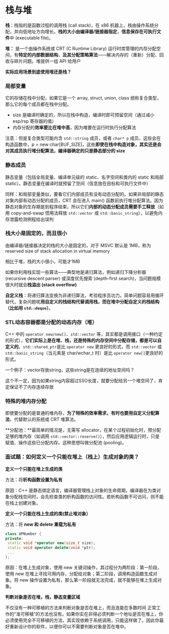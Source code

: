 # 栈与堆

**栈**：栈指的是函数过程的调用栈 \(call stack\)，在 x86 机器上，栈由操作系统分配，并向低地址方向增长。**栈的大小由编译器/链接器指定**，**信息保存在可执行文件**中 \(executable file\)。

**堆：** 是一个由操作系统或 CRT \(C Runtime Library\) 运行时库管理的内存分配空间，有**特定的内部数据结构**，**及其分配策略算法**——解决内存的（重新）分配、回收与碎片问题。堆提供一组 API 给用户

**实际应用场景到底使用堆还是栈？**

### 局部变量

它的存储在栈中分配，如果它是一个 array, struct, union, class 统称复合类型，那么它的每个成员都在栈中分配。

* size 是编译时确定的，所以在栈中构造，编译时即可预留空间（通过减小 esp/rsp 寄存器的值）
* 内存分配的**效率要比在堆中高**，因为堆要在运行时执行分配算法

注意：但是复合类型可能内含 `std::string` 成员，或者 `char* p` 成员，这些会在构造函数中，p = new char\[BUF\_SIZE\]，这些**即使在栈中构造对象，其实还是会对其成员执行堆分配算法，编译器确定的只是静态部分的 size**

### 静态成员

静态变量（包括全局变量、编译单元级的 static、名字空间和类内的 static 和局部 static）。静态变量在编译时就预留了空间（信息放在目标和可执行文件中）

同样：和局部变量类似，要看它们内部成员有没有动态分配的。如果非局部的静态对象内部有动态分配的成员，CRT 会在进入 main\(\) 函数前执行堆分配算法。因为静态对象的生存期是到程序结束，所以它们**内部的动态分配成员需要手工释放**（如用 copy-and-swap 惯用法释放 `std::vector` 或 `std::basic_string`），以避免内存泄露检测例程给出误判

### 栈大小是固定的，而且很小

由编译器/链接器决定的栈的大小是固定的，对于 MSVC 默认是 1MB，称为 reserved size of stack allocation in virtual memory

相比于堆，栈的大小很小，可能才1MB

如果你利用栈实现一些算法——典型地是递归算法，例如递归下降分析器 \(recursive descent parser\) 或深度优先搜索 \(depth-first search\)，当问题规模很大时就会**栈溢出 \(stack overflow\)**

**自定义栈**：将递归算法变换为非递归算法，考验程序员功力。简单问题容易用循环替代，复杂问题呢**用自定义的栈结构代替调用栈，而在堆中分配自定义的栈结构（比如用 `std::deque`）**。

### STL动态容器都是分配的动态内存（堆）

C++ 中的 `operator new/new[]`、`std::vector` 等，其实都是调用接口（一种约定的形式），**它们实际上是在堆、栈，还是特殊的内存空间中分配存储，都是可以自定义的**。`std::shared_ptr`是比 `operator new` 更良好的形式，而 `std::vector` 或 `std::basic_string`（当元素是 char/wchar\_t 时）是比 `operator new[]`更良好的形式。

一个例子：vector存放string，这些string是在连续的地址空间吗？

这个不一定，因为如果string内容超过SSO长度，就要分配给另一个堆空间了，肯定保证不了内存连续存放

### 特殊的堆内存分配

即使要分配的是普通的堆内存，**为了特殊的效率需求，有时也要用自定义分配算法**，代替默认的系统或 CRT 堆算法。

**分配池：**最简单的情况是，无需写 allocator，在某个过程初始化时，预分配足够的堆内存（如调用 `std::vector::reserve()`），然后应用逻辑运行时，只是赋值、操作这些已分配内存。这种思想叫做分配池 \(pooling\)。

### 面试题：如何定义一个只能在堆上（栈上）生成对象的类？

**定义一个只能在堆上生成的类**

方法：将**析构函数设置为私有**

原因：C++ 是静态绑定语言，编译器管理栈上对象的生命周期，编译器在为类对象分配栈空间时，会先检查类的析构函数的访问性。若析构函数不可访问，则不能在栈上创建对象。

**定义一个只能在栈上生成的类\(禁止堆对象）**

方法：将 **new 和 delete 重载为私有**

```cpp
class UPNumber { 
private: 
 static void *operator new(size_t size); 
 static void operator delete(void *ptr); 
 ... 
};
```

原因：在堆上生成对象，使用 new 关键词操作，其过程分为两阶段：第一阶段，使用 new 在堆上寻找可用内存，分配给对象；第二阶段，调用构造函数生成对象。将 new 操作设置为私有，那么第一阶段就无法完成，就不能够在堆上生成对象。

**判断对象是否在堆，栈，静态变量区域**

不仅没有一种可移植的方法来判断对象是否在堆上，而且连能在多数时间 正常工作的“准可移植”的方法也没有。如果你实在非得必须判断一个地址是否在堆上，你 必须使用完全不可移植的方法，其实现依赖于系统调用，只能这样做了。因此你最好重新设计你的软件，以便你可以不需要判断对象是否在堆中。

